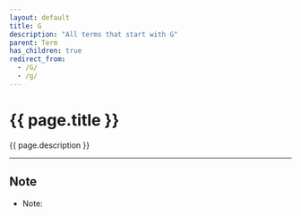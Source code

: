 ```yaml
---
layout: default
title: G
description: "All terms that start with G"
parent: Term
has_children: true
redirect_from:
  - /G/
  - /g/
---
```

# {{ page.title }}
{{ page.description }}

* * * 

## Note
- Note:
